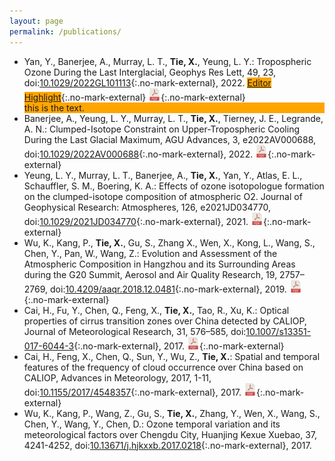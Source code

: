 ```yaml
---
layout: page
permalink: /publications/
---
```


* Yan, Y., Banerjee, A., Murray, L. T., **Tie, X.**, Yeung, L. Y.: Tropospheric Ozone During the Last Interglacial, Geophys Res Lett, 49, 23, doi:[10.1029/2022GL101113](https://doi.org/10.1029/2022GL101113){:.no-mark-external}, 2022. [<span style="background-color: orange;">Editor Highlight</span>](https://eos.org/editor-highlights/clumped-18o-18o-in-ice-reveals-past-ozone-and-wildfire){:.no-mark-external} [<img src="../assets/img/publications/pdf-svgrepo-com.svg" width="20">](https://agupubs.onlinelibrary.wiley.com/doi/epdf/10.1029/2022GL101113){:.no-mark-external}<div class="boxed" style="background-color: orange;">this is the text.</div>
* Banerjee, A., Yeung, L. Y., Murray, L. T., **Tie, X.**, Tierney, J. E., Legrande, A. N.: Clumped-Isotope Constraint on Upper-Tropospheric Cooling During the Last Glacial Maximum, AGU Advances, 3, e2022AV000688, doi:[10.1029/2022AV000688](https://doi.org/10.1029/2022AV000688){:.no-mark-external}, 2022. [<img src="../assets/img/publications/pdf-svgrepo-com.svg" width="20">](https://agupubs.onlinelibrary.wiley.com/doi/epdf/10.1029/2022AV000688){:.no-mark-external}
* Yeung, L. Y., Murray, L. T., Banerjee, A., **Tie, X.**, Yan, Y., Atlas, E. L., Schauffler, S. M., Boering, K. A.: Effects of ozone isotopologue formation on the clumped-isotope composition of atmospheric O2. Journal of Geophysical Research: Atmospheres, 126, e2021JD034770, doi:[10.1029/2021JD034770](https://doi.org/10.1029/2021JD034770){:.no-mark-external}, 2021. [<img src="../assets/img/publications/pdf-svgrepo-com.svg" width="20">](https://agupubs.onlinelibrary.wiley.com/doi/epdf/10.1029/2021JD034770){:.no-mark-external}
* Wu, K., Kang, P., **Tie, X.**, Gu, S., Zhang X., Wen, X., Kong, L., Wang, S., Chen, Y., Pan, W., Wang, Z.: Evolution and Assessment of the Atmospheric Composition in Hangzhou and its Surrounding Areas during the G20 Summit, Aerosol and Air Quality Research, 19, 2757–2769, doi:[10.4209/aaqr.2018.12.0481](https://doi.org/10.4209/aaqr.2018.12.0481){:.no-mark-external}, 2019. [<img src="../assets/img/publications/pdf-svgrepo-com.svg" width="20">](https://aaqr.org/articles/aaqr-18-12-oa-0481.pdf){:.no-mark-external}
* Cai, H., Fu, Y., Chen, Q., Feng, X., **Tie, X.**, Tao, R., Xu, K.: Optical properties of cirrus transition zones over China detected by CALIOP, Journal of Meteorological Research, 31, 576–585, doi:[10.1007/s13351-017-6044-3](https://doi.org/10.1007/s13351-017-6044-3){:.no-mark-external}, 2017. [<img src="../assets/img/publications/pdf-svgrepo-com.svg" width="20">](https://link.springer.com/content/pdf/10.1007/s13351-017-6044-3.pdf){:.no-mark-external}
* Cai, H., Feng, X., Chen, Q., Sun, Y., Wu, Z., **Tie, X.**: Spatial and temporal features of the frequency of cloud occurrence over China based on CALIOP, Advances in Meteorology, 2017, 1-11, doi:[10.1155/2017/4548357](https://doi.org/10.1155/2017/4548357){:.no-mark-external}, 2017. [<img src="../assets/img/publications/pdf-svgrepo-com.svg" width="20">](https://downloads.hindawi.com/journals/amete/2017/4548357.pdf?_ga=2.66651118.1583279365.1714682020-77078880.1714583455){:.no-mark-external}
* Wu, K., Kang, P., Wang, Z., Gu, S., **Tie, X.**, Zhang, Y., Wen, X., Wang, S., Chen, Y., Wang, Y., Chen, D.: Ozone temporal variation and its meteorological factors over Chengdu City, Huanjing Kexue Xuebao, 37, 4241-4252, doi:[10.13671/j.hjkxxb.2017.0218](https://doi.org/10.13671/j.hjkxxb.2017.0218){:.no-mark-external}, 2017.
